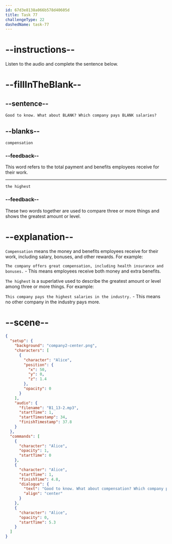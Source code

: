 ```yaml
---
id: 67d3e8138a066b578d40605d
title: Task 77
challengeType: 22
dashedName: task-77
---
```


<!-- (Audio) Alice: Good to know. What about compensation? Which company pays the highest salaries? -->

# --instructions--

Listen to the audio and complete the sentence below.  

# --fillInTheBlank--

## --sentence--

`Good to know. What about BLANK? Which company pays BLANK salaries?`  

## --blanks--

`compensation`  

### --feedback--

This word refers to the total payment and benefits employees receive for their work.  

---

`the highest`  

### --feedback--

These two words together are used to compare three or more things and shows the greatest amount or level.  

# --explanation--

`Compensation` means the money and benefits employees receive for their work, including salary, bonuses, and other rewards. For example:  

`The company offers great compensation, including health insurance and bonuses.` - This means employees receive both money and extra benefits.  

`The highest` is a superlative used to describe the greatest amount or level among three or more things. For example:  

`This company pays the highest salaries in the industry.` - This means no other company in the industry pays more.  

# --scene--

```json
{
  "setup": {
    "background": "company2-center.png",
    "characters": [
      {
        "character": "Alice",
        "position": {
          "x": 50,
          "y": 0,
          "z": 1.4
        },
        "opacity": 0
      }
    ],
    "audio": {
      "filename": "B1_13-2.mp3",
      "startTime": 1,
      "startTimestamp": 34,
      "finishTimestamp": 37.8
    }
  },
  "commands": [
    {
      "character": "Alice",
      "opacity": 1,
      "startTime": 0
    },
    {
      "character": "Alice",
      "startTime": 1,
      "finishTime": 4.8,
      "dialogue": {
        "text": "Good to know. What about compensation? Which company pays the highest salaries?",
        "align": "center"
      }
    },
    {
      "character": "Alice",
      "opacity": 0,
      "startTime": 5.3
    }
  ]
}
```
